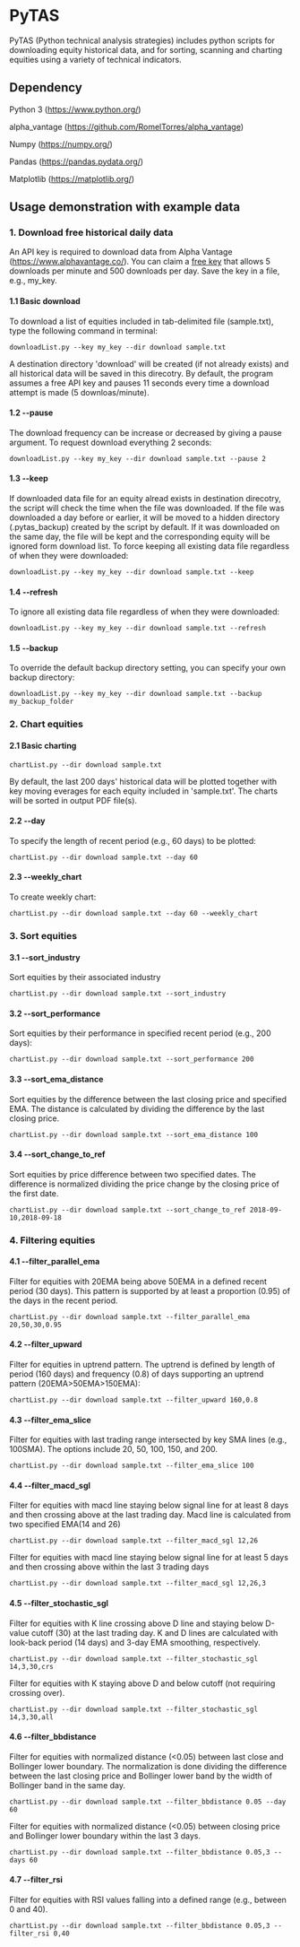 # PyTAS
PyTAS (Python technical analysis strategies) includes python scripts for downloading equity historical data, and for sorting, scanning and charting equities using a variety of technical indicators.


## Dependency
Python 3 (https://www.python.org/)

alpha_vantage (https://github.com/RomelTorres/alpha_vantage)

Numpy (https://numpy.org/)

Pandas (https://pandas.pydata.org/)

Matplotlib (https://matplotlib.org/)


## Usage demonstration with example data

### 1. Download free historical daily data
An API key is required to download data from Alpha Vantage (https://www.alphavantage.co/). You can claim a [free key](https://www.alphavantage.co/support/#api-key) that allows 5 downloads per minute and 500 downloads per day. Save the key in a file, e.g., my_key.

#### 1.1 Basic download
To download a list of equities included in tab-delimited file (sample.txt), type the following command in terminal:
```
downloadList.py --key my_key --dir download sample.txt
```
A destination directory 'download' will be created (if not already exists) and all historical data will be saved in this direcotry. By default, the program assumes a free API key and pauses 11 seconds every time a download attempt is made (5 downloas/minute). 

#### 1.2 --pause
The download frequency can be increase or decreased by giving a pause argument. To request download everything 2 seconds:
```
downloadList.py --key my_key --dir download sample.txt --pause 2
```

#### 1.3 --keep
If downloaded data file for an equity alread exists in destination direcotry, the script will check the time when the file was downloaded. If the file was downloaded a day before or earlier, it will be moved to a hidden directory (.pytas_backup) created by the script by default. If it was downloaded on the same day, the file will be kept and the corresponding equity will be ignored form download list. To force keeping all existing data file regardless of when they were downloaded:
```
downloadList.py --key my_key --dir download sample.txt --keep
```

#### 1.4 --refresh
To ignore all existing data file regardless of when they were downloaded:
```
downloadList.py --key my_key --dir download sample.txt --refresh
```

#### 1.5 --backup
To override the default backup directory setting, you can specify your own backup directory:
```
downloadList.py --key my_key --dir download sample.txt --backup my_backup_folder
```

### 2. Chart equities 
#### 2.1 Basic charting
```
chartList.py --dir download sample.txt
```
By default, the last 200 days' historical data will be plotted together with key moving everages for each equity included in 'sample.txt'. The charts will be sorted in output PDF file(s).

#### 2.2 --day
To specify the length of recent period (e.g., 60 days) to be plotted:
```
chartList.py --dir download sample.txt --day 60
```

#### 2.3 --weekly_chart
To create weekly chart:
```
chartList.py --dir download sample.txt --day 60 --weekly_chart
```

### 3. Sort equities 

#### 3.1 --sort_industry
Sort equities by their associated industry
```
chartList.py --dir download sample.txt --sort_industry
```

#### 3.2 --sort_performance
Sort equities by their performance in specified recent period (e.g., 200 days):
```
chartList.py --dir download sample.txt --sort_performance 200
```

#### 3.3 --sort_ema_distance
Sort equities by the difference between the last closing price and specified EMA. The distance is calculated by dividing the difference by the last closing price. 
```
chartList.py --dir download sample.txt --sort_ema_distance 100
```

#### 3.4 --sort_change_to_ref
Sort equities by price difference between two specified dates. The difference is normalized dividing the price change by the closing price of the first date.
```
chartList.py --dir download sample.txt --sort_change_to_ref 2018-09-10,2018-09-18
```

### 4. Filtering equities 

#### 4.1 --filter_parallel_ema
Filter for equities with 20EMA being above 50EMA in a defined recent period (30 days). This pattern is supported by at least a proportion (0.95) of the days in the recent period.
```
chartList.py --dir download sample.txt --filter_parallel_ema 20,50,30,0.95
```

#### 4.2 --filter_upward
Filter for equities in uptrend pattern. The uptrend is defined by length of period (160 days) and frequency (0.8) of days supporting an uptrend pattern (20EMA>50EMA>150EMA):
```
chartList.py --dir download sample.txt --filter_upward 160,0.8  
```

#### 4.3 --filter_ema_slice
Filter for equities with last trading range intersected by key SMA lines (e.g., 100SMA). The options include 20, 50, 100, 150, and 200.
```
chartList.py --dir download sample.txt --filter_ema_slice 100   
```

#### 4.4 --filter_macd_sgl
Filter for equities with macd line staying below signal line for at least 8 days and then crossing above at the last trading day. Macd line is calculated from two specified EMA(14 and 26)
```
chartList.py --dir download sample.txt --filter_macd_sgl 12,26
```
Filter for equities with macd line staying below signal line for at least 5 days and then crossing above within the last 3 trading days
```
chartList.py --dir download sample.txt --filter_macd_sgl 12,26,3
```

#### 4.5 --filter_stochastic_sgl
Filter for equities with K line crossing above D line and staying below D-value cutoff (30) at the last trading day. K and D lines are calculated with look-back period (14 days) and 3-day EMA smoothing, respectively. 
```
chartList.py --dir download sample.txt --filter_stochastic_sgl 14,3,30,crs
```
Filter for equities with K staying above D and below cutoff (not requiring crossing over).
```
chartList.py --dir download sample.txt --filter_stochastic_sgl 14,3,30,all
```

#### 4.6 --filter_bbdistance
Filter for equities with normalized distance (<0.05) between last close and Bollinger lower boundary. The normalization is done dividing the difference between the last closing price and Bollinger lower band by the width of Bollinger band in the same day. 
```
chartList.py --dir download sample.txt --filter_bbdistance 0.05 --day 60
```
Filter for equities with normalized distance (<0.05) between closing price and Bollinger lower boundary within the last 3 days. 
```
chartList.py --dir download sample.txt --filter_bbdistance 0.05,3 --days 60
```

#### 4.7 --filter_rsi
Filter for equities with RSI values falling into a defined range (e.g., between 0 and 40).
```
chartList.py --dir download sample.txt --filter_bbdistance 0.05,3 --filter_rsi 0,40
```
